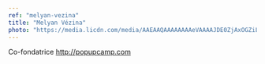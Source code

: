 ```yaml
---
ref: "melyan-vezina"
title: "Melyan Vézina"
photo: "https://media.licdn.com/media/AAEAAQAAAAAAAAeVAAAAJDE0ZjAxOGZiLTM5YWYtNDc5Yi1hMmRlLWZiNjE2MGVjMzE0OA.jpg"
---
```

Co-fondatrice http://popupcamp.com
